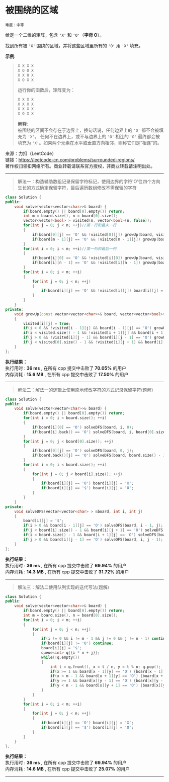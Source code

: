 # 被围绕的区域 #  
`难度：中等` 

给定一个二维的矩阵，包含 `'X'` 和 `'O'`（**字母 O**）。

找到所有被 `'X'` 围绕的区域，并将这些区域里所有的 `'O'` 用 `'X'` 填充。

**示例**:  
>```markdown  
>X X X X
>X O O X
>X X O X
>X O X X
>```  
>运行你的函数后，矩阵变为：  
>```markdown  
>X X X X
>X X X X
>X X X X
>X O X X
>```  
>**解释**:  
>被围绕的区间不会存在于边界上，换句话说，任何边界上的 `'O'` 都不会被填充为 `'X'`。 任何不在边界上，或不与边界上的 `'O'` 相连的 `'O'` 最终都会被填充为 `'X'`。如果两个元素在水平或垂直方向相邻，则称它们是“相连”的。

来源：力扣（LeetCode）  
链接：https://leetcode-cn.com/problems/surrounded-regions/  
著作权归领扣网络所有。商业转载请联系官方授权，非商业转载请注明出处。  

---  
>解法一：构造辅助数组记录保留字符标记，使用边界的字符'O'往四个方向生长的方式确定保留字符，最后遍历数组修改不需保留的字符  

```C++  
class Solution {
public:
    void solve(vector<vector<char>>& board) {
        if(board.empty() || board[0].empty()) return;
        int m = board.size(), n = board[0].size();
        vector<vector<bool> > visited(m, vector<bool>(n, false));
        for(int j = 0; j < n; ++j)//第一行和最末一行
        {
            if(board[0][j] == 'O' && !visited[0][j]) growUp(board, visited, 0, j);
            if(board[m - 1][j] == 'O' && !visited[m - 1][j]) growUp(board, visited, m - 1, j);
        }
        for(int i = 0; i < m; ++i)//第一列和最后一列
        {
            if(board[i][0] == 'O' && !visited[i][0]) growUp(board, visited, i, 0);
            if(board[i][n - 1] == 'O' && !visited[i][n - 1]) growUp(board, visited, i, n - 1);
        }
        for(int i = 0; i < m; ++i)
        {
            for(int j = 0; j < n; ++j)
            {
                if(board[i][j] == 'O' && !visited[i][j]) board[i][j] = 'X';
            }
        }
    }
private:
    void growUp(const vector<vector<char>>& board, vector<vector<bool>>& visited, int i, int j)
    {
        visited[i][j] = true;
        if(i > 0 && !visited[i - 1][j] && board[i - 1][j] == 'O') growUp(board, visited, i - 1, j);
        if(i < visited.size() - 1 && !visited[i + 1][j] && board[i + 1][j] == 'O') growUp(board, visited, i + 1, j);
        if(j > 0 && !visited[i][j - 1] && board[i][j - 1] == 'O') growUp(board, visited, i, j - 1);
        if(j < visited[0].size() - 1 && !visited[i][j + 1] && board[i][j + 1] == 'O') growUp(board, visited, i, j + 1);
    }
};
```  

**执行结果：**  
执行用时 : **36 ms** , 在所有 cpp 提交中击败了 **70.05%** 的用户  
内存消耗 : **15.6 MB** , 在所有 cpp 提交中击败了 **17.50%** 的用户  

---  
>解法二：解法一的逻辑上使用原地修改字符的方式记录保留字符(题解)  

```C++  
class Solution {
public:
    void solve(vector<vector<char>>& board) {
        if(board.empty() || board[0].empty()) return;
        for(int i = 0; i < board.size(); ++i)
        {
            if(board[i][0] == 'O') solveDFS(board, i, 0);
            if(board[i].back() == 'O') solveDFS(board, i, board[0].size() - 1);
        }
        for(int j = 0; j < board[0].size(); ++j)
        {
            if(board[0][j] == 'O') solveDFS(board, 0, j);
            if(board.back()[j] == 'O') solveDFS(board, board.size() - 1, j);
        }
        for(int i = 0; i < board.size(); ++i)
        {
            for(int j = 0; j < board[i].size(); ++j)
            {
                if(board[i][j] == 'O') board[i][j] = 'X';
                if(board[i][j] == '$') board[i][j] = 'O';
            }
        }
    }
private:
    void solveDFS(vector<vector<char> > &board, int i, int j)
    {
        board[i][j] = '$';
        if(i > 0 && board[i - 1][j] == 'O') solveDFS(board, i - 1, j);
        if(j < board[i].size() - 1 && board[i][j + 1] == 'O') solveDFS(board, i, j + 1);
        if(i < board.size() - 1 && board[i + 1][j] == 'O') solveDFS(board, i + 1, j);
        if(j > 0 && board[i][j - 1] == 'O') solveDFS(board, i, j - 1);
    }
};
```  

**执行结果：**  
执行用时 : **36 ms** , 在所有 cpp 提交中击败了 **69.94%** 的用户  
内存消耗 : **14.3 MB** , 在所有 cpp 提交中击败了 **31.72%** 的用户  

---  
>解法三：解法二使用队列实现的迭代写法(题解)  

```C++  
class Solution {
public:
    void solve(vector<vector<char>>& board) {
        if(board.empty() || board[0].empty()) return;
        int m = board.size(), n = board[0].size();
        for(int i = 0; i < m; ++i)
        {
            for(int j = 0; j < n; ++j)
            {
                if(i != 0 && i != m - 1 && j != 0 && j != n - 1) continue;
                if(board[i][j] != 'O') continue;
                board[i][j] = '$';
                queue<int> q{{i * n + j}};
                while(!q.empty())
                {
                    int t = q.front(), x = t / n, y = t % n; q.pop();
                    if(x >= 1 && board[x - 1][y] == 'O') {board[x - 1][y] = '$'; q.push(t - n);}
                    if(x < m - 1 && board[x + 1][y] == 'O') {board[x + 1][y] = '$'; q.push(t + n);}
                    if(y >= 1 && board[x][y - 1] == 'O') {board[x][y - 1] = '$'; q.push(t - 1);}
                    if(y < n - 1 && board[x][y + 1] == 'O') {board[x][y + 1] = '$'; q.push(t + 1);}
                }
            }
        }
        for(int i = 0; i < m; ++i)
        {
            for(int j = 0; j < n; ++j)
            {
                if(board[i][j] == 'O') board[i][j] = 'X';
                if(board[i][j] == '$') board[i][j] = 'O';
            }
        }
    }
};
```  

**执行结果：**  
执行用时 : **36 ms** , 在所有 cpp 提交中击败了 **69.94%** 的用户  
内存消耗 : **14.6 MB** , 在所有 cpp 提交中击败了 **25.07%** 的用户  

---  